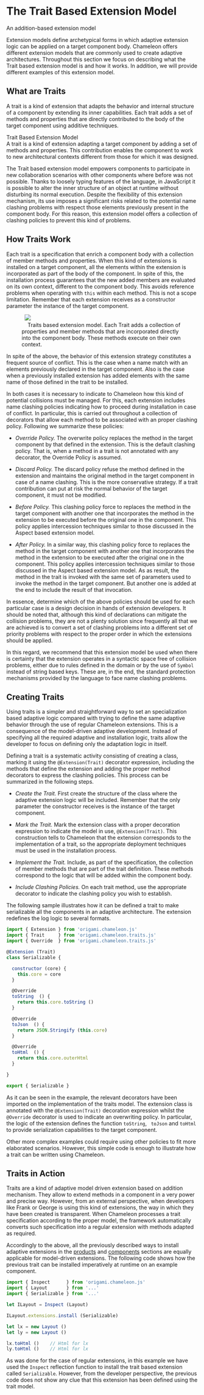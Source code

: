 # The Trait Based Extension Model

<p class="lead">An addition-based extension model</p>

Extension models define archetypical forms in which adaptive extension logic can be applied on a target component body. Chameleon offers different extension models that are commonly used to create adaptive architectures. Throughout this section we focus on describing what the Trait based extension model is and how it works. In addition,  we will provide different examples of this extension model.

## What are Traits

A trait is a kind of extension that adapts the behavior and internal structure of a component by extending its inner capabilities. Each trait adds a set of methods and properties that are directly contributed to the body of the target component using additive techniques.

<div class="box">
  <div class="title">Trait Based Extension Model</div>
  <div class="caption">
    A trait is a kind of extension adapting a target component by adding a set of methods and properties. This contribution enables the component to work to new architectural contexts different from those for which it was designed.
  </div>
</div>

The Trait based extension model empowers components to participate in new collaboration scenarios with other components where before was not possible. Thanks to loosely typing features of the language, in JavaScript it is possible to alter the inner structure of an object at runtime without disturbing its normal execution. Despite the flexibility of this extension mechanism, its use imposes a significant risks related to the potential name clashing problems with respect those elements previously present in the component body. For this reason, this extension model offers a collection of clashing policies to prevent this kind of problems.

## How Traits Work

Each trait is a specification that enrich a component body with a collection of member methods and properties. When this kind of extensions is installed on a target component, all the elements within the extension is incorporated as part of the body of the component. In spite of this, the installation process guarantees that the new added members are evaluated on its own context, different to the component body. This avoids reference problems when operating with `this` within each method. This is not a scope limitation.  Remember that each extension receives as a constructor parameter the instance of the target component.

<figure>
  <img src = "../../resources/markdowns/figures/Development/Traits.01.png">
  <figcaption>
    Traits based extension model. Each Trait adds a collection of properties and member methods that are incorporated directly into the component body. These methods execute on their own context.
  </figcaption>
</figure>

In spite of the above, the behavior of this extension strategy constitutes a frequent source of conflict. This is the case when a name match with an elements previously declared in the target component. Also is the case when a previously installed extension has added elements with the same name of those defined in the trait to be installed.

In both cases it is necessary to indicate to Chameleon how this kind of potential collisions must be managed. For this, each extension includes name clashing policies indicating how to proceed during installation in case of conflict. In particular, this is carried out throughout a collection of decorators that allow each method to be associated with an proper clashing policy. Following we summarize these policies:

- *Override Policy.* The overwrite policy replaces the method in the target component by that defined in the extension. This is the default clashing policy. That is, when a method in a trait is not annotated with any decorator, the Override Policy is assumed.

- *Discard Policy.* The discard policy refuse the method defined in the extension and maintains the original method in the target component in case of a name clashing. This is the more conservative strategy. If a trait contribution can put at risk the normal behavior of the target component, it must not be modified.

- *Before Policy.* This clashing policy force to replaces the method in the target component with another one that incorporates the method in the extension to be executed before the original one in the component. This policy applies intercession techniques similar to those discussed in the Aspect based extension model.

- *After Policy.* In a similar way, this clashing policy force to replaces the method in the target component with another one that incorporates the method in the extension to be executed after the original one in the component. This policy applies intercession techniques similar to those discussed in the Aspect based extension model. As as result, the method in the trait is invoked with the same set of parameters used to invoke the method in the target component. But another one is added at the end to include the result of that invocation.   

In essence, determine which of the above policies should be used for each particular case is a design decision in hands of extension developers. It should be noted that, although this kind of declarations can mitigate the collision problems, they are not a plenty solution since frequently all that we are achieved is to convert a set of clashing problems into a different set of priority problems with respect to the proper order in which the extensions should be applied.

In this regard, we recommend that this extension model be used when there is certainty that the extension operates in a syntactic space free of collision problems, either due to rules defined in the domain or by the use of `Symbol`  instead of string based keys. These are, in the end, the standard protection mechanisms provided by the language to face name clashing problems.

## Creating Traits

Using traits is a simpler and straightforward way to set an specialization based adaptive logic compared with trying to define the same adaptive behavior through the use of regular Chameleon  extensions. This is a consequence of the model-driven adaptive development. Instead of specifying all the required adaptive and installation logic, traits allow the developer to focus on defining only the adaptation logic in itself.

Defining a trait is a systematic activity consisting of creating a class, marking it using the `@Extension(Trait)` decorator expression, including the methods that define the extension and adding the proper method decorators to express the clashing policies. This process can be summarized in the following steps.

- *Create the Trait.* First create the structure of the class where the adaptive extension logic will be included. Remember that the only parameter the constructor receives is the instance of the target component.

- *Mark the Trait.* Mark the extension class with a proper decoration expression to indicate the model in use, `@Extension(Trait)`. This construction tells to Chameleon that the extension corresponds to the implementation of a trait, so the appropriate deployment techniques must be used in the installation process.

- *Implement the Trait.* Include, as part of the specification, the collection of member methods that are part of the trait definition. These methods correspond to the logic that will be added within the component body.

- *Include Clashing Policies.* On each trait method, use the appropriate decorator to indicate the clashing policy you wish to establish.

The following sample illustrates how it can be defined a trait to make serializable all the components in an adaptive architecture. The extension redefines the log logic to several formats.

```JavaScript
import { Extension } from 'origami.chameleon.js'
import { Trait     } from 'origami.chameleon.traits.js'
import { Override  } from 'origami.chameleon.traits.js'

@Extension (Trait)
class Serializable {

  constructor (core) {
    this.core = core
  }

  @Override
  toString  () {
    return this.core.toString ()
  }

  @Override
  toJson  () {
    return JSON.Stringify (this.core)
  }

  @Override
  toHtml  () {
    return this.core.outerHtml
  }

}

export { Serializable }
```

As it can be seen in the example, the relevant decorators have been imported on the implementation of the traits model. The extension class is annotated with the `@Extension(Trait)` decoration expression whilst the `@Override` decorator is used to indicate an overwriting policy. In particular, the logic of the extension defines the function `toString`, ` toJson` and `toHtml` to provide serialization capabilities to the target component.

Other more complex examples could require using other policies to fit more elaborated scenarios. However, this simple code is enough to illustrate how a trait can be written using Chameleon.

## Traits in Action

Traits are a kind of adaptive model driven extension based on addition mechanism. They allow to extend methods in a component in a very power and precise way. However, from an external perspective, when developers like Frank or George is using this kind of extensions, the way in which they have been created is transparent. When Chameleon processes a trait specification according to the proper model, the framework automatically converts such specification into a regular extension with methods adapted as required.

Accordingly to the above, all the previously described ways to install adaptive extensions in the [products](#Development:Products) and [components](#Development:Components) sections are equally applicable for model-driven extensions. The following code shows how the previous trait can be installed  imperatively at runtime on an example component.

```JavaScript
import { Inspect      } from 'origami.chameleon.js'
import { Layout       } from '...'
import { Serializable } from '...'

let ILayout = Inspect (Layout)

ILayout.extensions.install (Serializable)

let lx = new Layout ()
let ly = new Layout ()

lx.toHtml ()    // Html for lx
ly.toHtml ()    // Html for lx

```   

As was done for the case of regular extensions, in this example we have used the `Inspect` reflection function to install the trait based extension called `Serializable`. However, from the developer perspective, the previous code does not show any clue that this extension has been defined using the trait model.



<div class="see-also">
  <div class="controls">
    <a href="doc.html#Development:Subjects" class="control previous"></a>
  </div>
</div>
